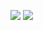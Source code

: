 ![](E:\Workspace\Python\filter\filter_test.png)
![](E:\Workspace\Python\filter\old_filter_test.png)
